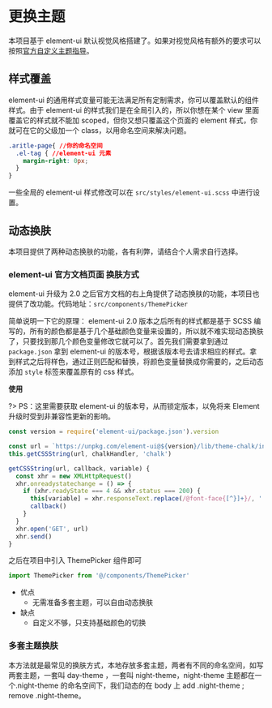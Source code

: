 # 更换主题

本项目基于 element-ui 默认视觉风格搭建了。如果对视觉风格有额外的要求可以按照[官方自定义主题指导](http://element-cn.eleme.io/#/zh-CN/component/custom-theme)。

## 样式覆盖

element-ui 的通用样式变量可能无法满足所有定制需求，你可以覆盖默认的组件样式。由于 element-ui 的样式我们是在全局引入的，所以你想在某个 view 里面覆盖它的样式就不能加 scoped，但你又想只覆盖这个页面的 element 样式，你就可在它的父级加一个 class，以用命名空间来解决问题。

```css
.aritle-page{ //你的命名空间
  .el-tag { //element-ui 元素
    margin-right: 0px;
  }
}
```

一些全局的 element-ui 样式修改可以在 `src/styles/element-ui.scss` 中进行设置。

## 动态换肤

本项目提供了两种动态换肤的功能，各有利弊，请结合个人需求自行选择。

### element-ui 官方文档页面 换肤方式

element-ui 升级为 2.0 之后官方文档的右上角提供了动态换肤的功能，本项目也提供了改功能。代码地址：`src/components/ThemePicker`

简单说明一下它的原理：
element-ui 2.0 版本之后所有的样式都是基于 SCSS 编写的，所有的颜色都是基于几个基础颜色变量来设置的，所以就不难实现动态换肤了，只要找到那几个颜色变量修改它就可以了。首先我们需要拿到通过 `package.json` 拿到 element-ui 的版本号，根据该版本号去请求相应的样式。拿到样式之后将样色，通过正则匹配和替换，将颜色变量替换成你需要的，之后动态添加 `style` 标签来覆盖原有的 css 样式。

**使用**

?> PS：这里需要获取 element-ui 的版本号，从而锁定版本，以免将来 Element 升级时受到非兼容性更新的影响。

```js
const version = require('element-ui/package.json').version

const url = `https://unpkg.com/element-ui@${version}/lib/theme-chalk/index.css`
this.getCSSString(url, chalkHandler, 'chalk')

getCSSString(url, callback, variable) {
  const xhr = new XMLHttpRequest()
  xhr.onreadystatechange = () => {
    if (xhr.readyState === 4 && xhr.status === 200) {
      this[variable] = xhr.responseText.replace(/@font-face{[^}]+}/, '')
      callback()
    }
  }
  xhr.open('GET', url)
  xhr.send()
}
```

之后在项目中引入 ThemePicker 组件即可

```js
import ThemePicker from '@/components/ThemePicker'
```

* 优点
  * 无需准备多套主题，可以自由动态换肤
* 缺点
  * 自定义不够，只支持基础颜色的切换

### 多套主题换肤

本方法就是最常见的换肤方式，本地存放多套主题，两者有不同的命名空间，如写两套主题，一套叫 day-theme ，一套叫 night-theme，night-theme 主题都在一个.night-theme 的命名空间下，我们动态的在 body 上 add .night-theme ; remove .night-theme。

